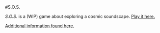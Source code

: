 #S.O.S.

_S.O.S._ is a (WIP) game about exploring a cosmic soundscape. [Play it here.](http://v-os.ca/playsos)

[Additional information found here.](http://v-os.ca/sos)
